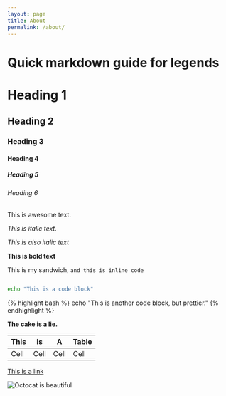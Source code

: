 ```yaml
---
layout: page
title: About
permalink: /about/
---
```


# Quick markdown guide for legends

# Heading 1

## Heading 2

### Heading 3

#### Heading 4

##### Heading 5

###### Heading 6

This is awesome text.

_This is italic text._

*This is also italic text*

**This is bold text**

This is my sandwich, `and this is inline code`

```bash

echo "This is a code block"

```

{% highlight bash %}
echo "This is another code block, but prettier."
{% endhighlight %}

**The cake is a lie.**

|This|Is|A|Table|
|----|--|-|-----|
|Cell|Cell|Cell|Cell|

[This is a link](http://bladejover.github.io/about/)

![Octocat is beautiful](https://octodex.github.com/images/gangnamtocat.png)
